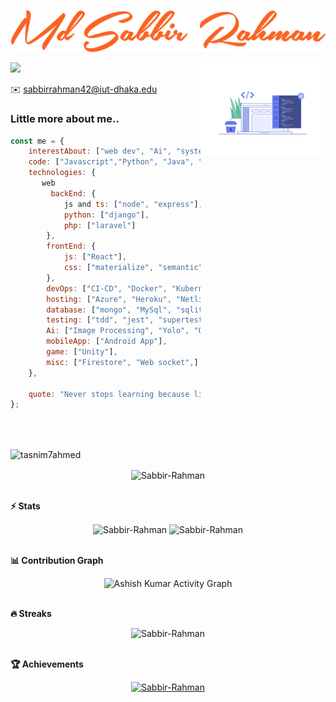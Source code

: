 <p align="center">
  <a href="https://github.com/DenverCoder1">
    <img src="https://github.com/Sabbir-Rahman/Sabbir-Rahman/blob/master/sabbir.png" alt="Md Sabbir Rahman" /></a>
</p>

<img align="right" alt="GIF" src="https://github.com/Sabbir-Rahman/Sabbir-Rahman/blob/master/api_anim.gif" width="200" />

<p>
  <a href="https://github.com/DenverCoder1/readme-typing-svg"><img src="https://readme-typing-svg.herokuapp.com?&font=IBM+Plex+Sans&color=f75c7e&size=20&lines=I'm+Md+Sabbir+Rahman.;I'm+a+coder.;I'm+a+problem+solver.;I'm+an+organizer.;I'm+a+software+developer,+manager,+and+architect.;I'm+a+software+engineering+student.;I'm+a+mentor;I'm+a+learner;" /></a>
</p>


✉️ sabbirrahman42@iut-dhaka.edu

    
### Little more about me..
```javascript
const me = {
    interestAbout: ["web dev", "Ai", "system design & architecture", "devops", "mlops", "teaching", "social activity"],
    code: ["Javascript","Python", "Java", "C++","C#","Typescript","Php","Go"],
    technologies: {
       web
         backEnd: {
            js and ts: ["node", "express"],
            python: ["django"],
            php: ["laravel"]
        },
        frontEnd: {
            js: ["React"],
            css: ["materialize", "semantic", "bootstrap"]
        },
        devOps: ["CI-CD", "Docker", "Kubernates", "Github Actions"],
        hosting: ["Azure", "Heroku", "Netlify", "Hostinger", "Digital Ocean", "AWS"],
        database: ["mongo", "MySql", "sqlite", "firebase", "graphql"],
        testing: ["tdd", "jest", "supertest", "mocha", "django", "junit", "cypress"],
        Ai: ["Image Processing", "Yolo", "Open Cv"],
        mobileApp: ["Android App"],
        game: ["Unity"],
        misc: ["Firestore", "Web socket",]
    },
 
    quote: "Never stops learning because life never stops teaching -LIN PERNILLE"
};
```
<br><br>

<img height="180em" src="https://github-readme-stats.vercel.app/api/top-langs?username=tasnim7ahmed&show_icons=true&locale=en&layout=compact&hide_border=true&theme=radical" alt="tasnim7ahmed" align = "center"/></p>
  
<p align="center"><img height="200em" src="https://github-profile-summary-cards.vercel.app/api/cards/profile-details?username=Sabbir-Rahman&theme=github_dark" alt="Sabbir-Rahman" align = "center"/></p>

<br>
    
<summary><b>⚡ Stats</b></summary>
<p align="center"><img height="180em" src="https://github-readme-stats.vercel.app/api?username=Sabbir-Rahman&hide_border=true&count_private=true&show_icons=true&theme=radical" alt="Sabbir-Rahman" align = "center"/>
<img height="180em" src="https://github-readme-stats.vercel.app/api/top-langs?username=Sabbir-Rahman&show_icons=true&locale=en&layout=compact&hide_border=true&theme=radical" alt="Sabbir-Rahman" align = "center"/></p>

<br>
    
<summary><b>📊 Contribution Graph</b></summary>
<p align="center"<a href="#"><img alt="Ashish Kumar Activity Graph" src="https://activity-graph.herokuapp.com/graph?username=Sabbir-Rahman&bg_color=0D1117&color=e05397&line=e05397&point=FFFFFF&hide_border=true&" /></a></p>
    
<br>

<summary><b>🔥 Streaks</b></summary>
<p align="center"><img src="https://github-readme-streak-stats.herokuapp.com/?user=Sabbir-Rahman&theme=black-ice&hide_border=true&stroke=0000&background=0D1117&ring=e05397&fire=e05397&currStreakLabel=e05397" alt="Sabbir-Rahman" /></p>

<br>
  
<summary><b>🏆 Achievements</b></summary>
<p align="center"> <a href="https://github.com/Sabbir-Rahman"><img src="https://github-profile-trophy.vercel.app/?username=Sabbir-Rahman&margin-w=5&theme=radical" alt="Sabbir-Rahman" /></a> </p>



<!-- <p align="center"><img height="350em" src="https://metrics.lecoq.io/Sabbir-Rahman?template=classic&base.header=0&base.activity=0&base.community=0&base.repositories=0&base.metadata=0&achievements=1&achievements.threshold=C&achievements.secrets=true&achievements.display=detailed&achievements.limit=0&config.timezone=Asia%2FDhaka" align = "center"/></p> -->
<!-- 
![Metrics](https://metrics.lecoq.io/Sabbir-Rahman?template=classic&base.header=0&base.activity=0&base.community=0&base.repositories=0&base.metadata=0&achievements=1&achievements.threshold=C&achievements.secrets=true&achievements.display=detailed&achievements.limit=0&config.timezone=Asia%2FDhaka) -->


